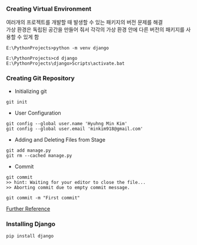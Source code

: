 ### Creating Virtual Environment
여러개의 프로젝트를 개발할 때 발생할 수 있는 패키지의 버전 문제를 해결  
가상 환경은 독립된 공간을 만들어 줘서 각각의 가상 환경 안에 다른 버전의 패키지를 사용할 수 있게 함
```
E:\PythonProjects>python -m venv django
```
```
E:\PythonProjects>cd django
E:\PythonProjects\django>Scripts\activate.bat
```

### Creating Git Repository
- Initializing git
```
git init
```
- User Configuration
```
git config --global user.name 'Hyuhng Min Kim'
git config --global user.email 'minkim918@gmail.com'
```
- Adding and Deleting Files from Stage
```
git add manage.py
git rm --cached manage.py
```
- Commit
```
git commit
>> hint: Waiting for your editor to close the file...
>> Aborting commit due to empty commit message.
```
```
git commit -m "First commit"
```

[Further Reference](https://dojang.io/mod/page/view.php?id=2470)

### Installing Django
```
pip install django
```

